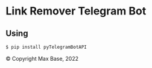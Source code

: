 # Link Remover Telegram Bot

## Using

```bash
$ pip install pyTelegramBotAPI
```

© Copyright Max Base, 2022
